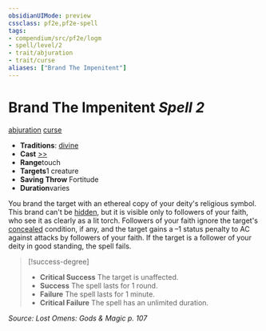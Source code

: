 ```yaml
---
obsidianUIMode: preview
cssclass: pf2e,pf2e-spell
tags:
- compendium/src/pf2e/logm
- spell/level/2
- trait/abjuration
- trait/curse
aliases: ["Brand The Impenitent"]
---
```

# Brand The Impenitent *Spell 2*   
[abjuration](/rules/traits/abjuration.md)  [curse](/rules/traits/curse.md)  

- **Traditions**: [divine](/rules/traits/divine.md)
- **Cast** [>>](/rules/core-rulebook/chapter-9-playing-the-game.md#Actions "Two-Action") 
- **Range**touch
- **Targets**1 creature
- **Saving Throw** Fortitude
- **Duration**varies

You brand the target with an ethereal copy of your deity's religious symbol. This brand can't be [hidden](/rules/conditions.md#Hidden), but it is visible only to followers of your faith, who see it as clearly as a lit torch. Followers of your faith ignore the target's [concealed](/rules/conditions.md#Concealed) condition, if any, and the target gains a –1 status penalty to AC against attacks by followers of your faith. If the target is a follower of your deity in good standing, the spell fails.

> [!success-degree] 
> - **Critical Success** The target is unaffected.
> - **Success** The spell lasts for 1 round.
> - **Failure** The spell lasts for 1 minute.
> - **Critical Failure** The spell has an unlimited duration.

*Source: Lost Omens: Gods & Magic p. 107*